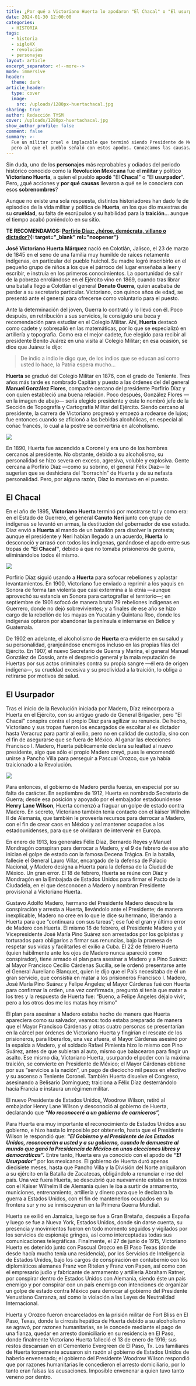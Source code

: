 ```yaml
---
title: ¿Por qué a Victoriano Huerta lo apodaron "El Chacal" o "El usurpador"?
date: 2024-01-30 12:00:00
categories:
  - HISTORIA
tags:
  - historia
  - sigloXX
  - revolucion
  - personajes
layout: article
excerpt_separator: <!--more-->
mode: immersive
header:
  theme: dark
article_header:
  type: cover
  image:
    src: /uploads/1280px-huertachacal.jpg
sharing: true
author: Redacción TYSM
cover: /uploads/1280px-huertachacal.jpg
show_author_profile: false
comment: false
summary: >-
  Fue un militar cruel e implacable que terminó siendo Presidente de México,
  pero al que el pueblo señaló con estos apodos. Conozcamos las causas…
---
```

Sin duda, uno de los **personajes** más reprobables y odiados del periodo histórico conocido como la **Revolución Mexicana** fue el **militar** y político **Victoriano Huerta**, a quien el pueblo **apodó** "El **Chacal**" o "El **usurpador**". Pero, ¿qué acciones y **por qué** **causas** llevaron a qué se le conociera con esos **sobrenombres**?&nbsp;

Aunque no existe una sola respuesta, distintos historiadores han dado fe de episodios de la vida militar y política de **Huerta**, en los que dio muestras de su **crueldad**, su falta de escrúpulos y su habilidad para la **traición**… aunque el tiempo acabó poniéndolo en su sitio.&nbsp;

**TE RECOMENDAMOS:&nbsp;[Porfirio Díaz: ¿héroe, demócrata, villano o dictador?](https://blog.tonoysumariachi.com/historia/2023/08/29/porfirio-d%C3%ADaz-h%C3%A9roe-dem%C3%B3crata-villano-o-dictador.html){: target="_blank" rel="noopener"}**

**José Victoriano Huerta Márquez** nació en Colotlán, Jalisco, el 23 de marzo de 1845 en el seno de una familia muy humilde de raíces netamente indígenas, en particular del pueblo huichol. Su madre logró inscribirlo en el pequeño grupo de niños a los que el párroco del lugar enseñaba a leer y escribir, e instruía en los primeros conocimientos. La oportunidad de salir de la pobreza enrolándose en el Ejército vino en 1869, cuando tras librar una batalla llegó a Colotlán el general **Donato Guerra**, quien acababa de perder a su secretario particular. Victoriano, con quince años de edad, se presentó ante el general para ofrecerse como voluntario para el puesto.

Ante la determinación del joven, Guerra lo contrató y lo llevó con él. Poco después, en retribución a sus servicios, le consiguió una beca y recomendación para estudiar en el Colegio Militar. Ahí, **Huerta** destacó como cadete y sobresalió en las matemáticas, por lo que se especializó en artillería y topografía. Como era el mejor cadete, fue elegido para recibir al presidente Benito Juárez en una visita al Colegio Militar; en esa ocasión, se dice que Juárez le dijo:&nbsp;

> De indio a indio le digo que, de los indios que se educan así como usted lo hace, la Patria espera mucho…

**Huerta** se graduó del Colegio Militar en 1876, con el grado de Teniente. Tres años más tarde es nombrado Capitán y puesto a las órdenes del del general **Manuel González Flores**, compadre cercano del presidente Porfirio Díaz y con quien estableció una buena relación. Poco después, González Flores —en la imagen de abajo— sería elegido presidente y éste lo nombró jefe de la Sección de Topografía y Cartografía Militar del Ejército. Siendo cercano al presidente, la carrera de Victoriano progresó y empezó a rodearse de lujos; fue entonces cuando se aficionó a las bebidas alcohólicas, en especial al coñac francés, lo cual a la postre se convertiría en alcoholismo.

![](https://upload.wikimedia.org/wikipedia/commons/1/1c/President_Manuel_Gonzalez.jpg)

En 1890, Huerta fue ascendido a Coronel y era uno de los hombres cercanos al presidente. No obstante, debido a su alcoholismo, su personalidad se hizo severa en exceso, agresiva, voluble y explosiva. Gente cercana a Porfirio Díaz —como su sobrino, el general Félix Díaz— le sugerían que se deshiciera del “borrachín” de Huerta y de su nefasta personalidad. Pero, por alguna razón, Díaz lo mantuvo en el puesto.

## El Chacal

En el año de 1895, **Victoriano Huerta** terminó por mostrarse tal y como era: en el Estado de Guerrero, el general **Canuto Neri** junto con grupo de indígenas se levantó en armas, la destitución del gobernador de ese estado. Díaz envió a **Huerta** al mando de un batallón para disolver la protesta; aunque el presidente y Neri habían llegado a un acuerdo, **Huerta** lo desconoció y arrasó con todos los indígenas, ganándose el apodo entre sus tropas de **"El Chacal"**, debido a que no tomaba prisioneros de guerra, eliminándolos todos él mismo.

![](https://upload.wikimedia.org/wikipedia/commons/9/95/Victoriano_Huerta.%28cropped%29.jpg)

Porfirio Díaz siguió usando a **Huerta** para sofocar rebeliones y aplastar levantamientos. En 1900, Victoriano fue enviado a reprimir a los yaquis en Sonora de forma tan violenta que casi extermina a la etnia —aunque aprovechó su estancia en Sonora para cartografiar el territorio—; en septiembre de 1901 sofocó de manera brutal 79 rebeliones indígenas en Guerrero, donde no dejó sobrevivientes; y a finales de ese año se hizo cargo de la rebelión de los mayas en Yucatán y Quintana Roo, donde los indígenas optaron por abandonar la península e internarse en Belice y Guatemala.

De 1902 en adelante, el alcoholismo de **Huerta** era evidente en su salud y su personalidad, granjeándose enemigos incluso en las propias filas del Ejército. En 1907, el nuevo Secretario de Guerra y Marina, el general Manuel González de Cossío, ante el desprecio general y la mala reputación de Huertas por sus actos criminales contra su propia sangre —él era de origen indígena—, su crueldad excesiva y su proclividad a la traición, lo obliga a retirarse por motivos de salud.

## El Usurpador

Tras el inicio de la Revolución iniciada por Madero, Díaz reincorpora a Huerta en el Ejército, con su antiguo grado de General Brigadier, pero "El Chacal" conspira contra el propio Díaz para agilizar su renuncia. De hecho, Victoriano y sus tropas fueron los encargados de escoltar al ex dictador hasta Veracruz para partir al exilio, pero no en calidad de custodia, sino con el fin de asegurarse que se fuera de México. Al ganar las elecciones Francisco I. Madero, Huerta públicamente declara su lealtad al nuevo presidente, algo que sólo el propio Madero creyó, pues le encomendó unirse a Pancho Villa para perseguir a Pascual Orozco, que ya había traicionado a la Revolución.

![](https://upload.wikimedia.org/wikipedia/commons/thumb/a/ac/Gen._Pascual_Orozco_LCCN93513489.tif/lossy-page1-606px-Gen._Pascual_Orozco_LCCN93513489.tif.jpg)

Para entonces, el gobierno de Madero perdía fuerza, en especial por su falta de carácter. En septiembre de 1912, Huerta es nombrado Secretario de Guerra; desde esa posición y apoyado por el embajador estadounidense **Henry Lane Wilson**, Huerta comenzó a fraguar un golpe de estado contra Madero. En secreto, Victoriano también tenía contacto con el káiser Wilhelm II de Alemania, que también le proveería recursos para derrocar a Madero, con el fin de crear caos en México y así mantener ocupados a los estadounidenses, para que se olvidaran de intervenir en Europa.

En enero de 1913, los generales Félix Díaz, Bernardo Reyes y Manuel Mondragón conspiran para derrocar a Madero, y el 9 de febrero de ese año inician el golpe de estado con la famosa Decena Trágica. En la batalla, fallecie el General Lauro Villar, encargado de la defensa de Palacio Nacional, y Madero designa a Huerta para la defensa de la Ciudad de México. Un gran error. El 18 de febrero, Huerta se reúne con Díaz y Mondragón en la Embajada de Estados Unidos para firmar el Pacto de la Ciudadela, en el que desconocen a Madero y nombran Presidente provisional a Victoriano Huerta.



Gustavo Adolfo Madero, hermano del Presidente Madero descubre la conspiración y arresta a Huerta, llevándolo ante el Presidente; de manera inexplicable, Madero no cree en lo que le dice su hermano, liberando a Huerta para que “continuara con sus tareas”; ese fué el gran y último error de Madero con Huerta. El mismo 18 de febrero, el Presidente Madero y el Vicepresidente José María Pino Suárez son arrestados por los golpistas y torturados para obligarlos a firmar sus renuncias, bajo la promesa de respetar sus vidas y facilitarles el exilio a Cuba. El 22 de febrero Huerta (quien hábilmente ante los ojos de Madero nunca apareció como conspirador), tiene armado el plan para asesinar a Madero y a Pino Suárez: al Mayor Francisco Cecilio Cárdenas Sucilla, se le ordenó presentarse ante el General Aureliano Blanquet, quien le dijo que el País necesitaba de él un gran servicio, que consistía en matar a los prisioneros Francisco I. Madero, José María Pino Suárez y Felipe Ángeles; el Mayor Cárdenas fué con Huerta para confirmar la orden, una vez confirmada, preguntó si tenía que matar a los tres y la respuesta de Huerta fue: “Bueno, a Felipe Ángeles déjalo vivir, pero a los otros dos me los matas hoy mismo”

El plan para asesinar a Madero estaba hecho de manera que Huerta apareciera como su salvador, veamos: todo estaba preparado de manera que el Mayor Francisco Cárdenas y otras cuatro personas se presentarían en la cárcel por órdenes de Victoriano Huerta y fingirían el rescate de los prisioneros, para liberarlos, una vez afuera, el Mayor Cárdenas asesinó por la espalda a Madero, y el soldado Rafael Pimienta hizo lo mismo con Pino Suárez, antes de que subieran al auto, mismo que balacearon para fingir un asalto. Ese mismo día, Victoriano Huerta, usurpando el poder con la máxima traición, se convierte en Presidente de México; el Mayor Cárdenas obtiene por sus “servicios a la nación”, un pago de dieciocho mil pesos en efectivo y su ascenso a Teniente Coronel. También Huerta disuelve el Congreso, asesinando a Belisario Domínguez; traiciona a Félix Díaz desterrándolo hacia Francia e instaura un régimen militar.

El nuevo Presidente de Estados Unidos, Woodrow Wilson, retiró al embajador Henry Lane Wilson y desconoció al gobierno de Huerta, declarando que&nbsp;***“No reconoceré a un gobierno de carniceros”,***

Para Huerta era muy importante el reconocimiento de Estados Unidos a su gobierno, e hizo hasta lo imposible por obtenerlo, hasta que el Presidente Wilson le respondió que:&nbsp;***“El Gobierno y el Presidente de los Estados Unidos, reconocerán a usted y a su gobierno, cuando le demuestre al mundo que ganó la Presidencia de México en unas elecciones libres y democráticas”.***&nbsp;Entre tanto, Huerta era ya conocido con el apodo de&nbsp;***“El Usurpador”***&nbsp;por los mexicanos. El gobierno de Huerta duró apenas diecisiete meses, hasta que Pancho Villa y la División del Norte aniquilaron a su ejército en la Batalla de Zacatecas, obligándolo a renunciar e irse del país. Una vez fuera Huerta, se descubrió que nuevamente estaba en tratos con el Káiser Wilhelm II de Alemania quien le iba a surtir de armamento, municiones, entrenamiento, artillería y dinero para que le declarara la guerra a Estados Unidos, con el fin de mantenerlos ocupados en su frontera sur y no se inmiscuyeran en la Primera Guerra Mundial.

Huerta se exilió en Jamaica, luego se fue a Gran Bretaña, después a España y luego se fue a Nueva York, Estados Unidos, donde sin darse cuenta, su presencia y movimientos fueron en todo momento seguidos y vigilados por los servicios de espionaje gringos, así como interceptadas todas sus comunicaciones telegráficas. Finalmente, el 27 de junio de 1915, Victoriano Huerta es detenido junto con Pascual Orozco en El Paso Texas (donde desde hacía mucho tenía una residencia), por los Servicios de Inteligencia de Estados Unidos, bajo los cargos de conspiración en contubernio con los diplomáticos alemanes Franz von Ritelen y Franz von Papen, así como con el empresario judío y fabricante de armamento y artillería Abraham Ratner, por conspirar dentro de Estados Unidos con Alemania, siendo éste un país enemigo y por conspirar con un país enemigo con intenciones de organizar un golpe de estado contra México para derrocar al gobierno del Presidente Venustiano Carranza, así como la violación a las Leyes de Neutralidad Internacional.

Huerta y Orozco fueron encarcelados en la prisión militar de Fort Bliss en El Paso, Texas, donde la cirrosis hepática de Huerta debido a su alcoholismo se agravó, por razones humanitarias, se le concede mediante el pago de una fianza, quedar en arresto domiciliario en su residencia en El Paso, donde finalmente Victoriano Huerta falleció el 13 de enero de 1916; sus restos descansan en el Cementerio Evergreen de El Paso, Tx. Los familiares de Huerta torpemente acusaron sin razón al gobierno de Estados Unidos de haberlo envenenado; el gobierno del Presidente Woodrow Wilson respondió que por razones humanitarias le concedieron el arresto domiciliario, por lo tanto eran falsas las acusaciones. Imposible envenenar a quien tuvo tanto veneno por dentro.